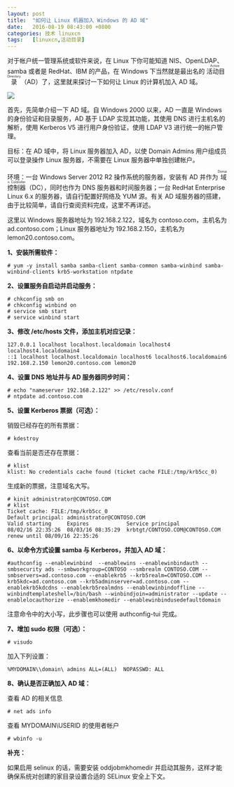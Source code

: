 ```yaml
---
layout: post
title:	"如何让 Linux 机器加入 Windows 的 AD 域"
date:	2016-08-19 08:43:00 +0800 
categories:	技术 linuxcn 
tags:	[linuxcn,活动目录]
---
```



对于帐户统一管理系统或软件来说，在 Linux 下你可能知道 NIS、OpenLDAP、samba 或者是 RedHat、IBM 的产品，在 Windows 下当然就是最出名的<ruby> 活动目录 <rp>  （ </rp> <rt>  Active Directory </rt> <rp>  ） </rp></ruby>（AD）了，这里就来探讨一下如何让 Linux 的计算机加入 AD 域。


![](/Asserts/Images//attachment/album/201608/18/220956ztyx4r8o0706jr06.jpg)


首先，先简单介绍一下 AD 域。自 Windows 2000 以来，AD 一直是 Windows 的身份验证和目录服务，AD 基于 LDAP 实现其功能，其使用 DNS 进行主机名的解析，使用 Kerberos V5 进行用户身份验证，使用 LDAP V3 进行统一的帐户管理。


目标：在 AD 域中，将 Linux 服务器加入 AD，以使 Domain Admins 用户组成员可以登录操作 Linux 服务器，不需要在 Linux 服务器中单独创建帐户。


环境：一台 Windows Server 2012 R2 操作系统的服务器，安装有 AD 并作为<ruby> 域控制器 <rp>  （ </rp> <rt>  Domain Controller </rt> <rp>  ） </rp></ruby>（DC），同时也作为 DNS 服务器和时间服务器；一台 RedHat Enterprise Linux 6.x 的服务器，请自行配置好网络及 YUM 源。有关 AD 域服务器的搭建，由于比较简单，请自行查阅资料完成，这里不再详述。


这里以 Windows 服务器地址为 192.168.2.122，域名为 contoso.com，主机名为 ad.contoso.com；Linux 服务器地址为 192.168.2.150，主机名为 lemon20.contoso.com。


**1、安装所需软件：**



```
# yum -y install samba samba-client samba-common samba-winbind samba-winbind-clients krb5-workstation ntpdate
```

**2、设置服务自启动并启动服务：**



```
# chkconfig smb on
# chkconfig winbind on
# service smb start
# service winbind start
```

**3、修改 /etc/hosts 文件，添加主机对应记录：**



```
127.0.0.1 localhost localhost.localdomain localhost4 localhost4.localdomain4
::1 localhost localhost.localdomain localhost6 localhost6.localdomain6
192.168.2.150 lemon20.contoso.com lemon20
```

**4、设置 DNS 地址并与 AD 服务器同步时间：**



```
# echo "nameserver 192.168.2.122" >> /etc/resolv.conf
# ntpdate ad.contoso.com
```

**5、设置 Kerberos 票据（可选）：**


销毁已经存在的所有票据：



```
# kdestroy
```

查看当前是否还存在票据：



```
# klist                           
klist: No credentials cache found (ticket cache FILE:/tmp/krb5cc_0)  

```

生成新的票据，注意域名大写。



```
# kinit administrator@CONTOSO.COM
# klist
Ticket cache: FILE:/tmp/krb5cc_0
Default principal: administrator@CONTOSO.COM
Valid starting     Expires            Service principal
08/02/16 22:35:26  08/03/16 08:35:29  krbtgt/CONTOSO.COM@CONTOSO.COM
renew until 08/09/16 22:35:26
```

**6、以命令方式设置 samba 与 Kerberos，并加入 AD 域：**



```
#authconfig --enablewinbind  --enablewins --enablewinbindauth --smbsecurity ads --smbworkgroup=CONTOSO --smbrealm CONTOSO.COM --smbservers=ad.contoso.com --enablekrb5 --krb5realm=CONTOSO.COM --krb5kdc=ad.contoso.com --krb5adminserver=ad.contoso.com --enablekrb5kdcdns --enablekrb5realmdns --enablewinbindoffline --winbindtemplateshell=/bin/bash --winbindjoin=administrator --update --enablelocauthorize --enablemkhomedir --enablewinbindusedefaultdomain
```

注意命令中的大小写，此步骤也可以使用 authconfig-tui 完成。


**7、增加 sudo 权限（可选）：**



```
# visudo
```

加入下列设置：



```
%MYDOMAIN\\domain\ admins ALL=(ALL)  NOPASSWD: ALL
```

**8、确认是否正确加入 AD 域：**


查看 AD 的相关信息



```
# net ads info  

```

查看 MYDOMAIN\USERID 的使用者帐户



```
# wbinfo -u 
```

**补充：**


如果启用 selinux 的话，需要安装 oddjobmkhomedir 并启动其服务，这样才能确保系统对创建的家目录设置合适的 SELinux 安全上下文。
